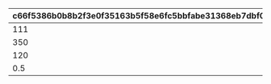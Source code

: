 |c66f5386b0b8b2f3e0f35163b5f58e6fc5bbfabe31368eb7dbf0334d50ac2980|2fee33d6501e60c1ce1a4be43ed415bb4951c216276a53c0133e1b8578eeb4eb|422447dc0faac94c80726bfac0926c056c2d09b9a41f08730131d5c35884004c|feb012a3418623811a0bbeaff93cc422dc3382929cc8ebb57dfff8a125bf3e10|
| --- | --- | --- | --- |
|111|108|105|1|
|350|255|160|2|
|120|110|105|3|
|0.5|1.5|2.5|4|